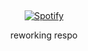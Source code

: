 ‎ <div align="center">
  [![Spotify](https://spotify-github-readme.vercel.app/api/spotify)](https://open.spotify.com/playlist/6pt4jLCkYxQRuOG48JMHg7)
</div>


<p align=center>
reworking respo
</p>
